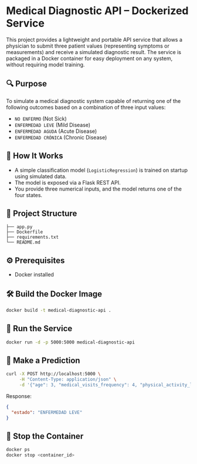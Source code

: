 
# Medical Diagnostic API – Dockerized Service

This project provides a lightweight and portable API service that allows a physician to submit three patient values (representing symptoms or measurements) and receive a simulated diagnostic result. The service is packaged in a Docker container for easy deployment on any system, without requiring model training.

## 🔍 Purpose

To simulate a medical diagnostic system capable of returning one of the following outcomes based on a combination of three input values:

- `NO ENFERMO` (Not Sick)  
- `ENFERMEDAD LEVE` (Mild Disease)  
- `ENFERMEDAD AGUDA` (Acute Disease)  
- `ENFERMEDAD CRÓNICA` (Chronic Disease)

## 🚀 How It Works

- A simple classification model (`LogisticRegression`) is trained on startup using simulated data.
- The model is exposed via a Flask REST API.
- You provide three numerical inputs, and the model returns one of the four states.

## 🧱 Project Structure

```
├── app.py
├── Dockerfile
├── requirements.txt
└── README.md
```

## ⚙️ Prerequisites

- Docker installed

## 🛠️ Build the Docker Image

```bash
docker build -t medical-diagnostic-api .
```

## 🧪 Run the Service

```bash
docker run -d -p 5000:5000 medical-diagnostic-api
```

## 📡 Make a Prediction

```bash
curl -X POST http://localhost:5000 \
     -H "Content-Type: application/json" \
     -d '{"age": 3, "medical_visits_frequency": 4, "physical_activity_level": 2}'
```

Response:

```json
{
  "estado": "ENFERMEDAD LEVE"
}
```

## 🧼 Stop the Container

```bash
docker ps
docker stop <container_id>
```
